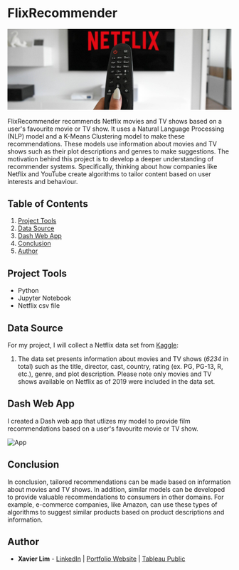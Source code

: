 # FlixRecommender

![ClusterFlix Header](https://github.com/xavier-lim/clusterFlix/blob/master/images/clusterflix_header.jpg)

FlixRecommender recommends Netflix movies and TV shows based on a user's favourite movie or TV show. It uses a Natural Language Processing (NLP) model and a K-Means Clustering model to make these recommendations. These models use information about movies and TV shows such as their plot descriptions and genres to make suggestions. The motivation behind this project is to develop a deeper understanding of recommender systems. Specifically, thinking about how companies like Netflix and YouTube create algorithms to tailor content based on user interests and behaviour.

## Table of Contents
1.	[Project Tools](https://github.com/xavier-lim/clusterFlix#project-tools)
2.	[Data Source](https://github.com/xavier-lim/clusterFlix#data-source)
3.	[Dash Web App](https://github.com/xavier-lim/clusterFlix#dash-web-app)
4.	[Conclusion](https://github.com/xavier-lim/clusterFlix#conclusion)
5.	[Author](https://github.com/xavier-lim/clusterFlix#author)

## Project Tools
* Python
* Jupyter Notebook
*	Netflix csv file

## Data Source
For my project, I will collect a Netflix data set from [Kaggle](https://www.kaggle.com/shivamb/netflix-shows):

1.	The data set presents information about movies and TV shows (*6234* in total) such as the title, director, cast, country, rating (ex. PG, PG-13, R, etc.), genre, and plot description. Please note only movies and TV shows available on Netflix as of 2019 were included in the data set.

## Dash Web App
I created a Dash web app that utlizes my model to provide film recommendations based on a user's favourite movie or TV show.

![App](https://github.com/xavier-lim/flixRecommender/blob/master/images/App.PNG)


## Conclusion
In conclusion, tailored recommendations can be made based on information about movies and TV shows. In addition, similar models can be developed to provide valuable recommendations to consumers in other domains. For example, e-commerce companies, like Amazon, can use these types of algorithms to suggest similar products based on product descriptions and information.

## Author

* **Xavier Lim** - [LinkedIn](https://www.linkedin.com/in/xavier-lim14/)  |  [Portfolio Website]( https://xavier-lim.github.io/)  |  [Tableau Public](https://public.tableau.com/profile/xavier.lim#!/)
